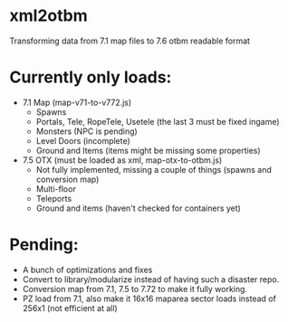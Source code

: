 # xml2otbm
Transforming data from 7.1 map files to 7.6 otbm readable format

# Currently only loads:
* 7.1 Map (map-v71-to-v772.js)
  * Spawns
  * Portals, Tele, RopeTele, Usetele (the last 3 must be fixed ingame)
  * Monsters (NPC is pending)
  * Level Doors (incomplete)
  * Ground and Items (items might be missing some properties)
* 7.5 OTX (must be loaded as xml, map-otx-to-otbm.js)
  * Not fully implemented, missing a couple of things (spawns and conversion map)
  * Multi-floor
  * Teleports
  * Ground and items (haven't checked for containers yet)

# Pending:
* A bunch of optimizations and fixes
* Convert to library/modularize instead of having such a disaster repo.
* Conversion map from 7.1, 7.5 to 7.72 to make it fully working.
* PZ load from 7.1, also make it 16x16 maparea sector loads instead of 256x1 (not efficient at all)